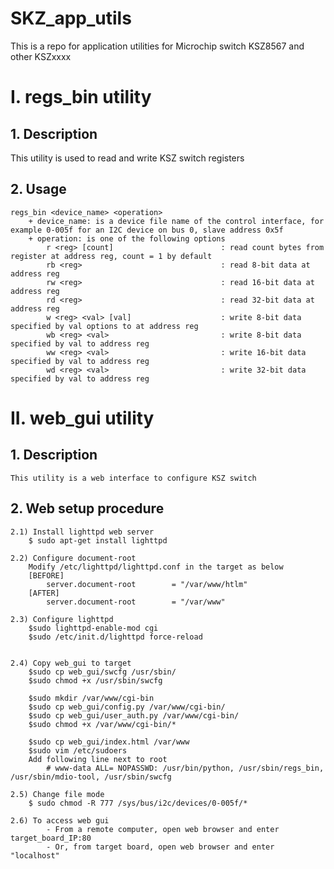 # SKZ_app_utils
This is a repo for application utilities for Microchip switch KSZ8567 and other KSZxxxx

# I. regs_bin utility
## 1. Description  
   This utility is used to read and write KSZ switch registers

## 2. Usage
	regs_bin <device_name> <operation>
		+ device_name: is a device file name of the control interface, for example 0-005f for an I2C device on bus 0, slave address 0x5f
		+ operation: is one of the following options
			r <reg> [count]                        : read count bytes from register at address reg, count = 1 by default
			rb <reg>                               : read 8-bit data at address reg
			rw <reg>                               : read 16-bit data at address reg
			rd <reg>                               : read 32-bit data at address reg
			w <reg> <val> [val]                    : write 8-bit data specified by val options to at address reg
			wb <reg> <val>                         : write 8-bit data specified by val to address reg
			ww <reg> <val>                         : write 16-bit data specified by val to address reg
			wd <reg> <val>                         : write 32-bit data specified by val to address reg

# II. web_gui utility
## 1. Description
	This utility is a web interface to configure KSZ switch

## 2. Web setup procedure
	2.1) Install lighttpd web server
		$ sudo apt-get install lighttpd

	2.2) Configure document-root
		Modify /etc/lighttpd/lighttpd.conf in the target as below
		[BEFORE]
			server.document-root        = "/var/www/htlm"
		[AFTER]
			server.document-root        = "/var/www"

	2.3) Configure lighttpd
		$sudo lighttpd-enable-mod cgi
		$sudo /etc/init.d/lighttpd force-reload


	2.4) Copy web_gui to target
		$sudo cp web_gui/swcfg /usr/sbin/
		$sudo chmod +x /usr/sbin/swcfg

		$sudo mkdir /var/www/cgi-bin
		$sudo cp web_gui/config.py /var/www/cgi-bin/
		$sudo cp web_gui/user_auth.py /var/www/cgi-bin/
		$sudo chmod +x /var/www/cgi-bin/*

		$sudo cp web_gui/index.html /var/www
		$sudo vim /etc/sudoers
		Add following line next to root
			# www-data ALL= NOPASSWD: /usr/bin/python, /usr/sbin/regs_bin, /usr/sbin/mdio-tool, /usr/sbin/swcfg

	2.5) Change file mode
		$ sudo chmod -R 777 /sys/bus/i2c/devices/0-005f/*

	2.6) To access web gui
			- From a remote computer, open web browser and enter target_board_IP:80
			- Or, from target board, open web browser and enter "localhost"
